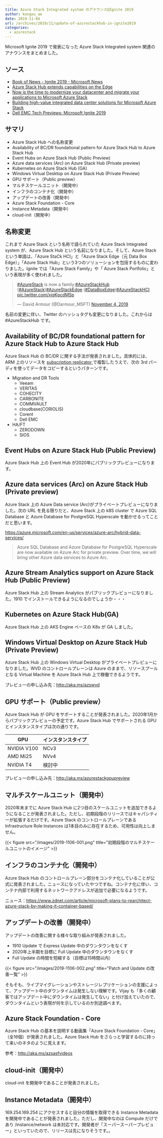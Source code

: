 ```yaml
---
title: Azure Stack Integrated system のアナウンス@Ignite 2019
author: kongou_ae
date: 2019-11-04
url: /archives/2019/11/update-of-azurestackhub-in-ignite2019
categories:
  - azurestack
---
```


Microsoft Ignite 2019 で発表になった Azure Stack Integrated system 関連のアナウンスをまとめました。

## ソース
- [Book of News - Ignite 2019 - Microsoft News](https://news.microsoft.com/wp-content/uploads/prod/sites/563/2019/11/Ignite-2019-Book-of-News.pdf)
- [Azure Stack Hub extends capabilities on the Edge](https://techcommunity.microsoft.com/t5/Azure-Stack-Blog/Azure-Stack-Hub-extends-capabilities-on-the-Edge/ba-p/984483)
- [Now is the time to modernize your datacenter and migrate your applications to Microsoft Azure Stack](https://myignite.techcommunity.microsoft.com/sessions/81962?source=sessions)
- [Building high-value integrated data center solutions for Microsoft Azure Stack](https://myignite.techcommunity.microsoft.com/sessions/82908?source=sessions)
- [Dell EMC Tech Previews: Microsoft Ignite 2019](https://community.emc.com/mobile/mobile-access.jspa#jive-document?content=%2Fapi%2Fcore%2Fv2%2Fposts%2F15240)

## サマリ

- Azure Stack Hub への名称変更
- Availability of BC/DR foundational pattern for Azure Stack Hub to Azure Stack Hub
- Event Hubs on Azure Stack Hub (Public Preview)
- Azure data services (Arc) on Azure Stack Hub (Private preview)
- Kubernetes on Azure Stack Hub (GA)
- Windows Virtual Desktop on Azure Stack Hub (Private Preview)
- GPU サポート（Public preview）
- マルチスケールユニット（開発中）
- インフラのコンテナ化（開発中）
- アップデートの改善（開発中）
- Azure Stack Foundation - Core
- Instance Metadata（開発中）
- cloud-init（開発中）

## 名称変更

これまで Azure Stack という名称で語られていた Azure Stack Integrated system が、Azure Stack Hub という名前になりました。そして、Azure Stack という単語は、「Azure StaCk HCI」と「Azure Stack Edge（元 Data Box Edge）」「Azure Stack Hub」という3つのソリューションを包括するものに変わりました。Ignite では「Azure Stack Family」や「 Azure Stack Portfolio」という表現が多く使われました。

<blockquote class="twitter-tweet"><p lang="en" dir="ltr"><a href="https://twitter.com/hashtag/AzureStack?src=hash&amp;ref_src=twsrc%5Etfw">#AzureStack</a> is now a family:<a href="https://twitter.com/hashtag/AzureStackHub?src=hash&amp;ref_src=twsrc%5Etfw">#AzureStackHub</a> (<a href="https://twitter.com/hashtag/AzureStack?src=hash&amp;ref_src=twsrc%5Etfw">#AzureStack</a>)<a href="https://twitter.com/hashtag/AzureStackEdge?src=hash&amp;ref_src=twsrc%5Etfw">#AzureStackEdge</a> (<a href="https://twitter.com/hashtag/DataBoxEdge?src=hash&amp;ref_src=twsrc%5Etfw">#DataBoxEdge</a>)<a href="https://twitter.com/hashtag/AzureStackHCI?src=hash&amp;ref_src=twsrc%5Etfw">#AzureStackHCI</a> <a href="https://t.co/xjqKpcdMSp">pic.twitter.com/xjqKpcdMSp</a></p>&mdash; David Armour (@Darmour_MSFT) <a href="https://twitter.com/Darmour_MSFT/status/1191355165116420096?ref_src=twsrc%5Etfw">November 4, 2019</a></blockquote> <script async src="https://platform.twitter.com/widgets.js" charset="utf-8"></script>

名前の変更に伴い、Twitter のハッシュタグも変更になりました。これからは #AzureStackHub です。

## Availability of BC/DR foundational pattern for Azure Stack Hub to Azure Stack Hub

Azure Stack Hub の BC/DR に関する手法が発表されました。具体的には、ARM 上のリソースを [subscription replicator
](https://github.com/Azure-Samples/azure-intelligent-edge-patterns/tree/master/subscription%20replicator) で複製したうえで、次の 3rd パーディを使ってデータをコピーするというパターンです。

- Migration and DR Tools
  - Veeam
  - VERITAS
  - COHECITY
  - CARBONITE
  - COMMVAULT
  - cloudbase(CORIOLIS)
  - Corent
  - Dell EMC
- HA/FT
  - ZERODOWN
  - SIOS

## Event Hubs on Azure Stack Hub (Public Preview)

Azure Stack Hub 上の Event Hub が2020年にパブリックプレビューになります。

## Azure data services (Arc) on Azure Stack Hub (Private preview)

Azure Stack 上の Azure Data service (Arc)がプライベートプレビューになりました。次の URL を見る限りだと、Azure Stack 上の k8S cluster で Azure SQL Database と Azure Database for PostgreSQL Hyperscale を動かせるってことだと思います。

https://azure.microsoft.com/en-us/services/azure-arc/hybrid-data-services/

> Azure SQL Database and Azure Database for PostgreSQL Hyperscale are now available on Azure Arc for private preview. Over time, we will bring other Azure data services to Azure Arc.

## Azure Stream Analytics support on Azure Stack Hub (Public Preview)

Azure Stack Hub 上の Stream Analytics がパブリックプレビューになりました。1910 でインストールできるようになるのでしょうか・・・

## Kubernetes on Azure Stack Hub(GA)

Azure Stack Hub 上の AKS Engine ベースの K8s が GA しました。

## Windows Virtual Desktop on Azure Stack Hub (Private Preview)

Azure Stack Hub 上の Windows Virtual Desktop がプライベートプレビューになりました。WVD のコントロールプレーンは Azure のままで、リソースプールとなる Virtual Machine を Azure Stack Hub 上で稼働できるようです。

プレビューの申し込み先：http://aka.ms/azswvd

## GPU サポート（Public preview）

Azure Stack Hub が GPU をサポートすることが発表されました。2020年1月からパブリックプレビューの予定です。Azure Stack Hub でサポートされる GPU とインスタンスタイプは次の通りです。

| GPU | インスタンスタイプ |
|----|--------------------|
|NVIDIA V100|NCv3|
|AMD Mi25|NVv4|
|NVIDIA T4| 検討中 |

プレビューの申し込み先：http://aka.ms/azurestackgpupreview

## マルチスケールユニット（開発中）

2020年末までに Azure Stack Hub に2つ目のスケールユニットを追加できるようになることが発表されました。ただし、初期段階のリリースではキャパシティーが拡張するだけです。Azure Stack のコントロールプレーンである Infrastructure Role Instances は1本目のみに存在するため、可用性は向上しません。

{{< figure src="/images/2019-1106-001.png" title="初期段階のマルチスケールユニットのイメージ" >}}

## インフラのコンテナ化（開発中）

Azure Stack Hub のコントロールプレーン部分をコンテナ化していることが公式に発表されました。ニュースになっていたやつですね。コンテナ化に伴い、コンテナ内部で利用するネットワークアドレスが追加で必要になるようです。

ニュース：https://www.zdnet.com/article/microsoft-plans-to-rearchitect-azure-stack-by-making-it-container-based/

## アップデートの改善（開発中）

アップデートの改善に関する様々な取り組みが発表されました。

- 1910 Update で Express Update 中のダウンタウンをなくす
- 2020年上半期を目標に Full Update 中のダウンタウンをなくす
- Full Update の時間を短縮する（目標は15時間以内）

{{< figure src="/images/2019-1106-002.png" title="Patch and Update の改善一覧" >}}

そもそも、ライブマイグレーションやストレージレプリケーションの支援によって、アップデート中のダウンタイムは発生しない理解です。Vijay も「多くの顧客ではアップデート中にダウンタイムは発生してない」と付け加えていたので、ダウンタイムという表現が何を示しているのか別途調べます。

## Azure Stack Foundation - Core

Azure Stack Hub の基本を説明する動画集「Azure Stack Foundation - Core」（全16個）が発表されました。Azure Stack Hub をさらっと学習するのに持って来いのネタのように見えます。

参考：http://aka.ms/azsasfvideos

## cloud-init（開発中）

cloud-init を開発中であることが発表されました。

## Instance Metadata（開発中）

169.254.169.254 にアクセスすると自分の情報を取得できる Instance Metadata を開発中であることが発表されました。ただし、開発中なのは Compute だけであり /instance/network は未対応です。開発者が「スーパースーパープレビュー」といっていたので、リリースは先になりそうです。。

